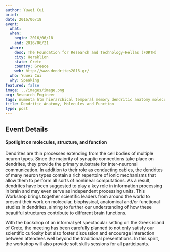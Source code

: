 ```yaml
---
author: Yuwei Cui
brief:
date: 2016/06/18
event:
  what:
  when:
    begin: 2016/06/18
    end: 2016/06/21
  where:
    desc: The Foundation for Research and Technology-Hellas (FORTH)
    city: Heraklion
    state: Crete
    country: Greece
    web: http://www.dendrites2016.gr/
  who: Yuwei Cui
  why: Speaking
featured: false
image: ../images/image.png
org: Research Engineer
tags: numenta htm hierarchical temporal memory dendritic anatomy molecules function herkalion crete 2016 event
title: Dendritic Anatomy, Molecules and Function
type: post
---
```


## Event Details

#### Spotlight on molecules, structure, and function

Dendrites are thin processes extending from the cell bodies of multiple neuron
types. Since the majority of synaptic connections take place on dendrites, they
provide the primary substrate for inter-neuronal communication. In addition to
their role as conducting cables, the dendrites of many neuron types contain a
rich repertoire of ionic mechanisms that allow them to perform all sorts of
nonlinear computations. As a result, dendrites have been suggested to play a key
role in information processing in brain and may even serve as independent
processing units. This Workshop brings together scientific leaders from around
the world to present their work on molecular, biophysical, anatomical and/or
functional studies in dendrites, aiming to further our understanding of how
these beautiful structures contribute to different brain functions.

With the backdrop of an informal yet spectacular setting on the Greek island of
Crete, the meeting has been carefully planned to not only satisfy our scientific
curiosity but also foster discussion and encourage interaction between attendees
well beyond the traditional presentations. In this spirit, the workshop will
also provide soft skills sessions for all participants.

